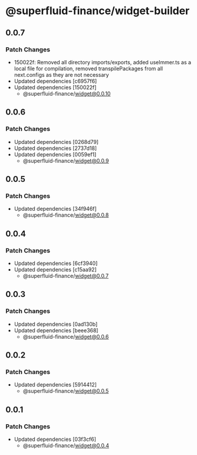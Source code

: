 # @superfluid-finance/widget-builder

## 0.0.7

### Patch Changes

- 150022f: Removed all directory imports/exports, added useImmer.ts as a local file for compilation, removed transpilePackages from all next.configs as they are not necessary
- Updated dependencies [c6957f6]
- Updated dependencies [150022f]
  - @superfluid-finance/widget@0.0.10

## 0.0.6

### Patch Changes

- Updated dependencies [0268d79]
- Updated dependencies [2737d18]
- Updated dependencies [0059ef1]
  - @superfluid-finance/widget@0.0.9

## 0.0.5

### Patch Changes

- Updated dependencies [34f946f]
  - @superfluid-finance/widget@0.0.8

## 0.0.4

### Patch Changes

- Updated dependencies [6cf3940]
- Updated dependencies [c15aa92]
  - @superfluid-finance/widget@0.0.7

## 0.0.3

### Patch Changes

- Updated dependencies [0ad130b]
- Updated dependencies [beee368]
  - @superfluid-finance/widget@0.0.6

## 0.0.2

### Patch Changes

- Updated dependencies [5914412]
  - @superfluid-finance/widget@0.0.5

## 0.0.1

### Patch Changes

- Updated dependencies [03f3cf6]
  - @superfluid-finance/widget@0.0.4
